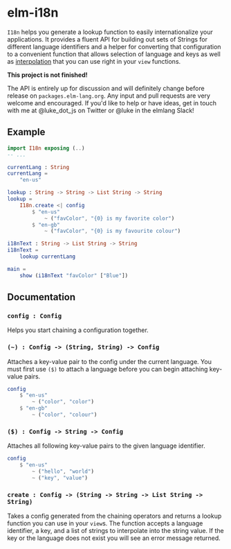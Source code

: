 # elm-i18n
`I18n` helps you generate a lookup function to easily internationalize your
applications. It provides a fluent API for building out sets of Strings for
different language identifiers and a helper for converting that configuration to
a convenient function that allows selection of language and keys as well as
[interpolation](https://github.com/lukewestby/elm-string-interpolate) that you
can use right in your `view` functions.

**This project is not finished!**

The API is entirely up for discussion and will definitely change before release
on `packages.elm-lang.org`. Any input and pull requests are very welcome and
encouraged. If you'd like to help or have ideas, get in touch with me at
@luke_dot_js on Twitter or @luke in the elmlang Slack!

## Example
```elm
import I18n exposing (..)
-- ...

currentLang : String
currentLang =
    "en-us"

lookup : String -> String -> List String -> String
lookup =
    I18n.create <| config
        $ "en-us"
            ~ ("favColor", "{0} is my favorite color")
        $ "en-gb"
            ~ ("favColor", "{0} is my favourite colour")

i18nText : String -> List String -> String
i18nText =
    lookup currentLang

main =
    show (i18nText "favColor" ["Blue"])
```


## Documentation

### `config : Config`
Helps you start chaining a configuration together.

### `(~) : Config -> (String, String) -> Config`
Attaches a key-value pair to the config under the current language. You must first use `($)` to attach a language before you can begin attaching key-value pairs.
```elm
config
    $ "en-us"
        ~ ("color", "color")
    $ "en-gb"
        ~ ("color", "colour")
```

### `($) : Config -> String -> Config`
Attaches all following key-value pairs to the given language identifier.
```elm
config
    $ "en-us"
        ~ ("hello", "world")
        ~ ("key", "value")
```

### `create : Config -> (String -> String -> List String -> String)`
Takes a config generated from the chaining operators and returns a lookup
function you can use in your `view`s. The function accepts a language
identifier, a key, and a list of strings to interpolate into the string value.
If the key or the language does not exist you will see an error message
returned.
